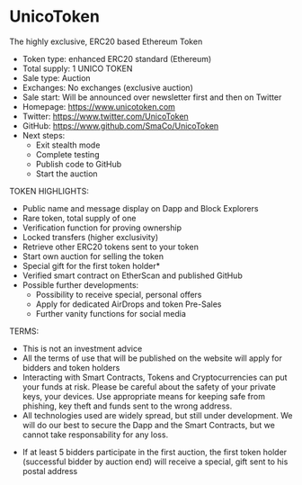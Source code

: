 # UnicoToken
The highly exclusive, ERC20 based Ethereum Token

- Token type: enhanced ERC20 standard (Ethereum)
- Total supply: 1 UNICO TOKEN
- Sale type: Auction
- Exchanges: No exchanges (exclusive auction)
- Sale start: Will be announced over newsletter first and then on Twitter
- Homepage: https://www.unicotoken.com
- Twitter: https://www.twitter.com/UnicoToken
- GitHub: https://www.github.com/SmaCo/UnicoToken
- Next steps:
  - Exit stealth mode
  - Complete testing
  - Publish code to GitHub
  - Start the auction

TOKEN HIGHLIGHTS:
- Public name and message display on Dapp and Block Explorers
- Rare token, total supply of one
- Verification function for proving ownership
- Locked transfers (higher exclusivity)
- Retrieve other ERC20 tokens sent to your token
- Start own auction for selling the token
- Special gift for the first token holder*
- Verified smart contract on EtherScan and published GitHub
- Possible further developments:
  - Possibility to receive special, personal offers
  - Apply for dedicated AirDrops and token Pre-Sales
  - Further vanity functions for social media

TERMS:
- This is not an investment advice
- All the terms of use that will be published on the website will apply for bidders and token holders
- Interacting with Smart Contracts, Tokens and Cryptocurrencies can put your funds at risk. Please be careful about the safety of your private keys, your devices. Use appropriate means for keeping safe from phishing, key theft and funds sent to the wrong address.
- All technologies used are widely spread, but still under development. We will do our best to secure the Dapp and the Smart Contracts, but we cannot take responsability for any loss.

 * If at least 5 bidders participate in the first auction, the first token holder (successful bidder by auction end) will receive a special, gift sent to his postal address
